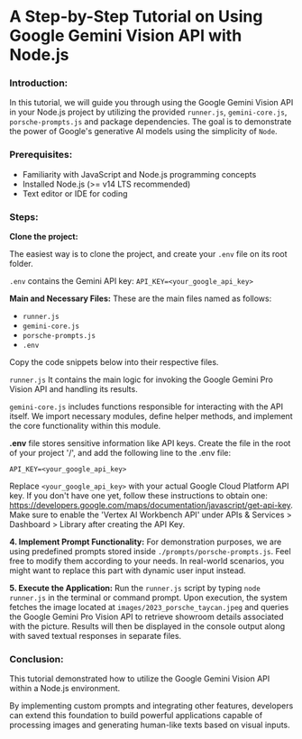 # A Step-by-Step Tutorial on Using Google Gemini Vision API with Node.js

### Introduction:
In this tutorial, we will guide you through using the Google Gemini Vision API in your Node.js project by utilizing the provided `runner.js`, `gemini-core.js`, `porsche-prompts.js` and package dependencies. The goal is to demonstrate the power of Google's generative AI models using the simplicity of `Node`.

### Prerequisites:

* Familiarity with JavaScript and Node.js programming concepts
* Installed Node.js (>= v14 LTS recommended)
* Text editor or IDE for coding

### Steps:

**Clone the project:**

The easiest way is to clone the project, and create your `.env` file on its root folder.

`.env` contains the Gemini API key: `API_KEY=<your_google_api_key>`

**Main and Necessary Files:**
These are the main files named as follows:

* `runner.js`
* `gemini-core.js`
* `porsche-prompts.js`
* `.env`

Copy the code snippets below into their respective files.

`runner.js` It contains the main logic for invoking the Google Gemini Pro Vision API and handling its results.

`gemini-core.js` includes functions responsible for interacting with the API itself. We import necessary modules, define helper methods, and implement the core functionality within this module.

**.env** file stores sensitive information like API keys. Create the file in the root of your project '/', and add the following line to the .env file:

```
API_KEY=<your_google_api_key>
```
Replace `<your_google_api_key>` with your actual Google Cloud Platform API key. If you don't have one yet, follow these instructions to obtain one: <https://developers.google.com/maps/documentation/javascript/get-api-key>. Make sure to enable the 'Vertex AI Workbench API' under APIs & Services > Dashboard > Library after creating the API Key.

**4. Implement Prompt Functionality:**
For demonstration purposes, we are using predefined prompts stored inside `./prompts/porsche-prompts.js`. Feel free to modify them according to your needs. In real-world scenarios, you might want to replace this part with dynamic user input instead.

**5. Execute the Application:**
Run the `runner.js` script by typing `node runner.js` in the terminal or command prompt. Upon execution, the system fetches the image located at `images/2023_porsche_taycan.jpeg` and queries the Google Gemini Pro Vision API to retrieve showroom details associated with the picture. Results will then be displayed in the console output along with saved textual responses in separate files.

### Conclusion:
This tutorial demonstrated how to utilize the Google Gemini Vision API within a Node.js environment. 

By implementing custom prompts and integrating other features, developers can extend this foundation to build powerful applications capable of processing images and generating human-like texts based on visual inputs.